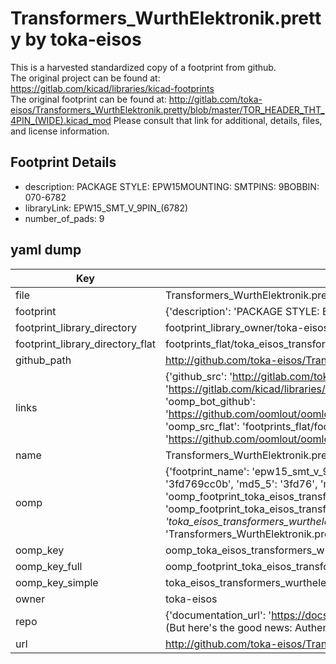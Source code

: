 # Transformers_WurthElektronik.pretty by toka-eisos  
This is a harvested standardized copy of a footprint from github.  
The original project can be found at:  
https://gitlab.com/kicad/libraries/kicad-footprints  
The original footprint can be found at:
http://gitlab.com/toka-eisos/Transformers_WurthElektronik.pretty/blob/master/TOR_HEADER_THT_4PIN_(WIDE).kicad_mod
Please consult that link for additional, details, files, and license information.  
## Footprint Details
* description: PACKAGE STYLE: EPW15MOUNTING: SMTPINS: 9BOBBIN: 070-6782  
* libraryLink: EPW15_SMT_V_9PIN_(6782)  
* number_of_pads: 9  
## yaml dump  
| Key | Value |  
| --- | --- |  
| file | Transformers_WurthElektronik.pretty/EPW15_SMT_V_9PIN_(6782).kicad_mod |  
| footprint | {'description': 'PACKAGE STYLE: EPW15MOUNTING: SMTPINS: 9BOBBIN: 070-6782', 'libraryLink': 'EPW15_SMT_V_9PIN_(6782)', 'number_of_pads': 9} |  
| footprint_library_directory | footprint_library_owner/toka-eisos_Transformers_WurthElektronik.pretty |  
| footprint_library_directory_flat | footprints_flat/toka_eisos_transformers_wurthelektronik_epw15_smt_v_9pin_(6782)/working |  
| github_path | http://github.com/toka-eisos/Transformers_WurthElektronik.pretty/blob/master/EPW15_SMT_V_9PIN_(6782).kicad_mod |  
| links | {'github_src': 'http://gitlab.com/toka-eisos/Transformers_WurthElektronik.pretty/blob/master/TOR_HEADER_THT_4PIN_(WIDE).kicad_mod', 'github_src_repo': 'https://gitlab.com/kicad/libraries/kicad-footprints', 'oomp_bot': 'footprints/toka_eisos_transformers_wurthelektronik_epw15_smt_v_9pin_(6782)/working', 'oomp_bot_github': 'https://github.com/oomlout/oomlout_oomp_footprint_bot/tree/main/footprints/toka_eisos_transformers_wurthelektronik_epw15_smt_v_9pin_(6782)/working', 'oomp_src_flat': 'footprints_flat/footprints_flat/toka_eisos_transformers_wurthelektronik_epw15_smt_v_9pin_(6782)/working', 'oomp_src_flat_github': 'https://github.com/oomlout/oomlout_oomp_footprint_src/tree/main/footprints_flat/toka_eisos_transformers_wurthelektronik_epw15_smt_v_9pin_(6782)/working'} |  
| name | Transformers_WurthElektronik.pretty |  
| oomp | {'footprint_name': 'epw15_smt_v_9pin_(6782)', 'library_name': 'transformers_wurthelektronik', 'md5': '3fd769cc0beeeb0099c1603e826ed4d0', 'md5_10': '3fd769cc0b', 'md5_5': '3fd76', 'md5_6': '3fd769', 'oomp_key': 'oomp_toka_eisos_transformers_wurthelektronik_epw15_smt_v_9pin_(6782)', 'oomp_key_extra': 'oomp_footprint_toka_eisos_transformers_wurthelektronik_epw15_smt_v_9pin_(6782)', 'oomp_key_full': 'oomp_footprint_toka_eisos_transformers_wurthelektronik_epw15_smt_v_9pin_(6782)_3fd769', 'oomp_key_simple': 'toka_eisos_transformers_wurthelektronik_epw15_smt_v_9pin_(6782)', 'original_filename': 'Transformers_WurthElektronik.pretty/EPW15_SMT_V_9PIN_(6782).kicad_mod', 'owner_name': 'toka_eisos'} |  
| oomp_key | oomp_toka_eisos_transformers_wurthelektronik_epw15_smt_v_9pin_(6782) |  
| oomp_key_full | oomp_footprint_toka_eisos_transformers_wurthelektronik_epw15_smt_v_9pin_(6782) |  
| oomp_key_simple | toka_eisos_transformers_wurthelektronik_epw15_smt_v_9pin_(6782) |  
| owner | toka-eisos |  
| repo | {'documentation_url': 'https://docs.github.com/rest/overview/resources-in-the-rest-api#rate-limiting', 'message': "API rate limit exceeded for 84.66.173.59. (But here's the good news: Authenticated requests get a higher rate limit. Check out the documentation for more details.)"} |  
| url | http://github.com/toka-eisos/Transformers_WurthElektronik.pretty |  

